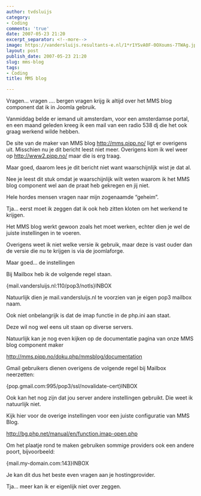 ```yaml
---
author: tvdsluijs
category:
- Coding
comments: 'true'
date: 2007-05-23 21:20
excerpt_separator: <!--more-->
image: https://vandersluijs.resultants-e.nl/1*r1YSvA0F-0OXoums-7TWAg.jpeg
layout: post
publish_date: 2007-05-23 21:20
slug: mms-blog
tags:
- Coding
title: MMS blog

---
```

Vragen… vragen …. bergen vragen krijg ik altijd over het MMS blog component
dat ik in Joomla gebruik.

Vanmiddag belde er iemand uit amsterdam, voor een amsterdamse portal, en een
maand geleden kreeg ik een mail van een radio 538 dj die het ook graag werkend
wilde hebben.
<!--more-->
De site van de maker van MMS blog <http://mms.pipp.no/> ligt er overigens uit.
Misschien nu je dit bericht leest niet meer. Overigens kom ik wel weer op
<http://www2.pipp.no/> maar die is erg traag.

Maar goed, daarom lees je dit bericht niet want waarschijnlijk wist je dat al.

Nee je leest dit stuk omdat je waarschijnlijk wilt weten waarom ik het MMS
blog component wel aan de praat heb gekregen en jij niet.

Hele hordes mensen vragen naar mijn zogenaamde “geheim”.

Tja… eerst moet ik zeggen dat ik ook heb zitten kloten om het werkend te
krijgen.

Het MMS blog werkt gewoon zoals het moet werken, echter dien je wel de juiste
instellingen in te voeren.

Overigens weet ik niet welke versie ik gebruik, maar deze is vast ouder dan de
versie die nu te krijgen is via de joomlaforge.

Maar goed… de instellingen

Bij Mailbox heb ik de volgende regel staan.

{mail.vandersluijs.nl:110/pop3/notls}INBOX

Natuurlijk dien je mail.vandersluijs.nl te voorzien van je eigen pop3 mailbox
naam.

Ook niet onbelangrijk is dat de imap functie in de php.ini aan staat.

Deze wil nog wel eens uit staan op diverse servers.

Natuurlijk kan je nog even kijken op de documentatie pagina van onze MMS blog
component maker

<http://mms.pipp.no/doku.php/mmsblog/documentation>

Gmail gebruikers dienen overigens de volgende regel bij Mailbox neerzetten:

{pop.gmail.com:995/pop3/ssl/novalidate-cert}INBOX

Ook kan het nog zijn dat jou server andere instellingen gebruikt. Die weet ik
natuurlijk niet.

Kijk hier voor de overige instellingen voor een juiste configuratie van MMS
Blog.

<http://bg.php.net/manual/en/function.imap-open.php>

Om het plaatje rond te maken gebruiken sommige providers ook een andere poort,
bijvoorbeeld:

{mail.my-domain.com:143}INBOX

Je kan dit dus het beste even vragen aan je hostingprovider.

Tja… meer kan ik er eigenlijk niet over zeggen.


